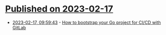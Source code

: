 # [Published on 2023-02-17](index.md)

* [2023-02-17, 09:59:43](https://lobste.rs/s/vmealj/how_bootstrap_your_go_project_for_ci_cd) - [How to bootstrap your Go project for CI/CD with GitLab](https://youtu.be/-CbXTBX0dbo)
